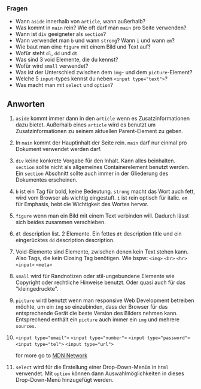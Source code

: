 ### Fragen
- Wann `aside` innerhalb von `article`, wann außerhalb?
- Was kommt in `main` rein? Wie oft darf man `main` pro Seite verwenden?
- Wann ist `div` geeigneter als `section`?
- Wann verwendet man `b` und wann `strong`? Wann `i` und wann `em`?
- Wie baut man eine `figure` mit einem Bild und Text auf?
- Wofür steht `dl`, `dd` und `dt`
- Was sind 3 void Elemente, die du kennst?
- Wofür wird `small` verwendet?
- Was ist der Unterschied zwischen dem `img`- und dem `picture`-Element?
- Welche 5 `input`-types kennst du neben `<input type="text">`?
- Was macht man mit `select` und `option`?

## Anworten

1. `aside` kommt immer dann in den `article` wenn es Zusatzinformationen dazu bietet. Außerhalb eines `article` wird es benutzt um Zusatzinformationen zu seinem aktuellen Parent-Element zu geben.

2. In `main` kommt der Hauptinhalt der Seite rein. `main` darf nur einmal pro Dokument verwendet werden darf.

3. `div` keine konkrete Vorgabe für den Inhalt. Kann alles beinhalten. `section` sollte nicht als allgemeines Containerelement benutzt werden. Ein `section` Abschnitt sollte auch immer in der Gliederung des Dokumentes erscheinen.

4. `b` ist ein Tag für bold, keine Bedeutung. `strong` macht das Wort auch fett, wird vom Browser als wichtig eingestuft. 
`i` ist rein optisch für italic. `em` für Emphasis, hebt die Wichtigkeit des Wortes hervor.

5. `figure` wenn man ein Bild mit einem Text verbinden will. Dadurch lässt sich beides zusammen verschieben.

6. `dl` description list. 2 Elemente. Ein fettes `dt` description title und ein eingerücktes `dd` description description. 

7.  Void-Elemente sind Elemente, zwischen denen kein Text stehen kann. Also Tags, die kein Closing Tag benötigen. Wie bspw:
    `<img>`
    `<br>`
    `<hr>` 
    `<input>`
    `<meta>`

8. `small` wird für Randnotizen oder stil-ungebundene Elemente wie Copyright oder rechtliche Hinweise benutzt. Oder quasi auch für das "kleingedruckte".

9. `picture` wird benutzt wenn man responsive Web Development betreiben möchte, um ein `img` so einzubinden, dass der Browser für das entsprechende Gerät die beste Version des Bilders nehmen kann. Entsprechend enthält ein `picture` auch immer ein  `img` und mehrere `sources`.

10. `<input type="email">`
    `<input type="number">`
    `<input type="password">`
    `<input type="tel">`
    `<input type="url">`

    for more go to <a href="https://developer.mozilla.org/en-US/docs/Web/HTML/Element/input">MDN Network</a>

11. `select` wird für die Erstellung einer Drop-Down-Menüs in `html` verwendet. Mit `option` können dann Auswahlmöglichkeiten in dieses Drop-Down-Menü hinzugefügt werden.